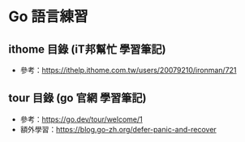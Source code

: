 # Go 語言練習
## ithome 目錄 (iT邦幫忙 學習筆記)
- 參考：https://ithelp.ithome.com.tw/users/20079210/ironman/721

## tour 目錄 (go 官網 學習筆記)
- 參考：https://go.dev/tour/welcome/1
- 額外學習：https://blog.go-zh.org/defer-panic-and-recover